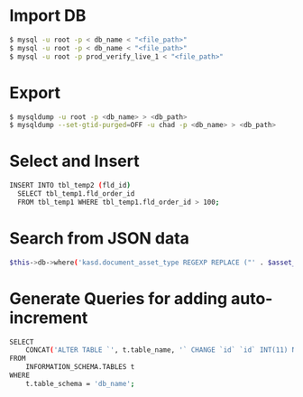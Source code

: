 # Import DB
```sh
$ mysql -u root -p < db_name < "<file_path>"
$ mysql -u root -p < db_name < "<file_path>"
$ mysql -u root -p prod_verify_live_1 < "<file_path>"
```

# Export
```sh
$ mysqldump -u root -p <db_name> > <db_path>
$ mysqldump --set-gtid-purged=OFF -u chad -p <db_name> > <db_path>
```

# Select and Insert
```sh
INSERT INTO tbl_temp2 (fld_id)
  SELECT tbl_temp1.fld_order_id
  FROM tbl_temp1 WHERE tbl_temp1.fld_order_id > 100;
```

# Search from JSON data
```sh
$this->db->where('kasd.document_asset_type REGEXP REPLACE ("' . $asset_id . '", ",", "(\,|$)|")', NULL, FALSE);
```

# Generate Queries for adding auto-increment
```sh
SELECT     
    CONCAT('ALTER TABLE `', t.table_name, '` CHANGE `id` `id` INT(11) NOT NULL AUTO_INCREMENT;')
FROM
    INFORMATION_SCHEMA.TABLES t
WHERE
    t.table_schema = 'db_name';
```